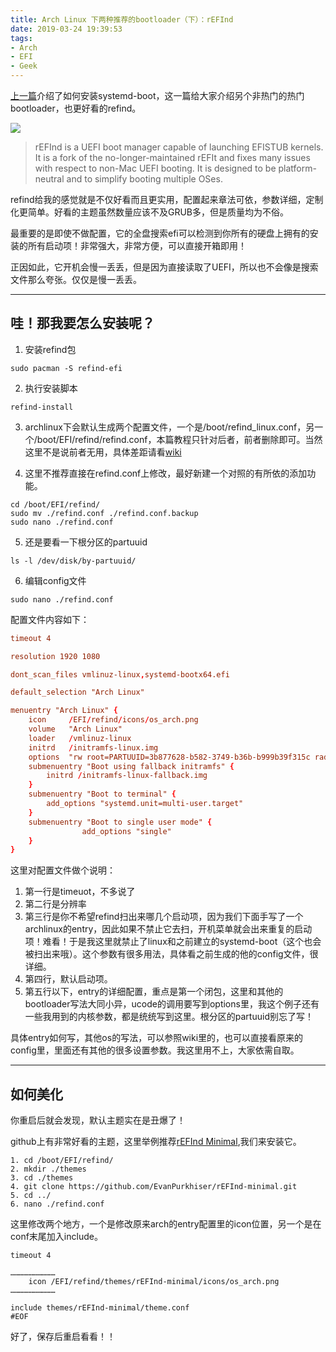 ```yaml
---
title: Arch Linux 下两种推荐的bootloader（下）：rEFInd
date: 2019-03-24 19:39:53
tags:
- Arch
- EFI
- Geek
---
```


[上一篇](https://amao.run/zh/posts/arch-linux-%E4%B8%8B%E4%B8%A4%E7%A7%8D%E6%8E%A8%E8%8D%90%E7%9A%84bootloader%E4%B8%8Asystemd-boot/)介绍了如何安装systemd-boot，这一篇给大家介绍另个非热门的热门bootloader，也更好看的refind。

![](https://camo.githubusercontent.com/999cff82d4bea54f222e165d647b5df597f45b86/687474703a2f2f692e696d6775722e636f6d2f33624d473655372e706e67)

> rEFInd is a UEFI boot manager capable of launching EFISTUB kernels. It is a fork of the no-longer-maintained rEFIt and fixes many issues with respect to non-Mac UEFI booting. It is designed to be platform-neutral and to simplify booting multiple OSes. 

refind给我的感觉就是不仅好看而且更实用，配置起来章法可依，参数详细，定制化更简单。好看的主题虽然数量应该不及GRUB多，但是质量均为不俗。

最重要的是即使不做配置，它的全盘搜索efi可以检测到你所有的硬盘上拥有的安装的所有启动项！非常强大，非常方便，可以直接开箱即用！

正因如此，它开机会慢一丢丢，但是因为直接读取了UEFI，所以也不会像是搜索文件那么夸张。仅仅是慢一丢丢。

<!--more-->

-------------

## 哇！那我要怎么安装呢？

1. 安装refind包
```shell
sudo pacman -S refind-efi
```
2. 执行安装脚本
```shell
refind-install
```
3. archlinux下会默认生成两个配置文件，一个是/boot/refind_linux.conf，另一个/boot/EFI/refind/refind.conf，本篇教程只针对后者，前者删除即可。当然这里不是说前者无用，具体差距请看[wiki](https://wiki.archlinux.org/index.php/REFInd#Passing_kernel_parameters)

4. 这里不推荐直接在refind.conf上修改，最好新建一个对照的有所依的添加功能。
```shell
cd /boot/EFI/refind/
sudo mv ./refind.conf ./refind.conf.backup
sudo nano ./refind.conf
```

5. 还是要看一下根分区的partuuid
```shell
ls -l /dev/disk/by-partuuid/
```

6. 编辑config文件
```shell
sudo nano ./refind.conf
```
配置文件内容如下：
```conf
timeout 4

resolution 1920 1080

dont_scan_files vmlinuz-linux,systemd-bootx64.efi

default_selection "Arch Linux"

menuentry "Arch Linux" {
    icon     /EFI/refind/icons/os_arch.png
    volume   "Arch Linux"
    loader   /vmlinuz-linux
    initrd   /initramfs-linux.img
    options  "rw root=PARTUUID=3b877628-b582-3749-b36b-b999b39f315c radeon.si_support=0 amdgpu.si_support amdgpu.dc=1 initrd=/intel-ucode.img"
    submenuentry "Boot using fallback initramfs" {
        initrd /initramfs-linux-fallback.img
    }
    submenuentry "Boot to terminal" {
        add_options "systemd.unit=multi-user.target"
    }
    submenuentry "Boot to single user mode" {
                add_options "single"
    }
}
```

这里对配置文件做个说明：
1. 第一行是timeuot，不多说了
2. 第二行是分辨率
3. 第三行是你不希望refind扫出来哪几个启动项，因为我们下面手写了一个archlinux的entry，因此如果不禁止它去扫，开机菜单就会出来重复的启动项！难看！于是我这里就禁止了linux和之前建立的systemd-boot（这个也会被扫出来哦）。这个参数有很多用法，具体看之前生成的他的config文件，很详细。
4. 第四行，默认启动项。
5. 第五行以下，entry的详细配置，重点是第一个闭包，这里和其他的bootloader写法大同小异，ucode的调用要写到options里，我这个例子还有一些我用到的内核参数，都是统统写到这里。根分区的partuuid别忘了写！

具体entry如何写，其他os的写法，可以参照wiki里的，也可以直接看原来的config里，里面还有其他的很多设置参数。我这里用不上，大家依需自取。

------------------
## 如何美化

你重启后就会发现，默认主题实在是丑爆了！

github上有非常好看的主题，这里举例推荐[rEFInd Minimal](https://evanpurkhiser.com/rEFInd-minimal/),我们来安装它。

```shell
1. cd /boot/EFI/refind/
2. mkdir ./themes
3. cd ./themes
4. git clone https://github.com/EvanPurkhiser/rEFInd-minimal.git
5. cd ../
6. nano ./refind.conf
```
这里修改两个地方，一个是修改原来arch的entry配置里的icon位置，另一个是在conf末尾加入include。
```shell
timeout 4

…………………………
    icon /EFI/refind/themes/rEFInd-minimal/icons/os_arch.png
…………………………

include themes/rEFInd-minimal/theme.conf
#EOF
```
好了，保存后重启看看！！
